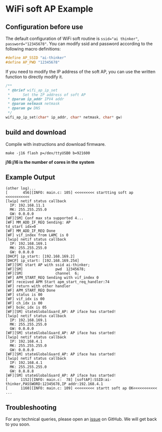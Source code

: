 # WiFi soft AP Example
## Configuration before use
The default configuration of WiFi soft routine is `ssid="ai thinker"`, `password="12345678"`.
You can modify ssid and password according to the following macro definitions:
```c
#define AP_SSID "ai-thinker"
#define AP_PWD "12345678"
```
If you need to modify the IP address of the soft AP, you can use the written function to directly modify it.
```c
/**
 * @brief wifi_ap_ip_set
 *      Set the IP address of soft AP
 * @param ip_addr IPV4 addr
 * @param netmask netmask
 * @param gw DNS
 */
wifi_ap_ip_set(char* ip_addr, char* netmask, char* gw)
```
## build and download
Compile with instructions and download firmware.
```shell
make -j16 flash p=/dev/ttyUSB0 b=921600
```
**j16:j16 is the number of cores in the system**

## Example Output
```shell
(other log)...
[       456][INFO: main.c: 105] <<<<<<<<< startting soft ap <<<<<<<<<<<
[lwip] netif status callback
  IP: 192.168.11.1
  MK: 255.255.255.0
  GW: 0.0.0.0
[WF][SM] Conf max sta supported 4...
[WF] MM_ADD_IF_REQ Sending: AP
td_start idx=0
[WF] MM_ADD_IF_REQ Done
[WF] vif_index from LAMC is 0
[lwip] netif status callback
  IP: 192.168.169.1
  MK: 255.255.255.0
  GW: 0.0.0.0
[DHCP] ip_start: [192.168.169.2]
[DHCP] ip_start: [192.168.169.254]
[WF][SM] start AP with ssid ai-thinker;
[WF][SM]               pwd  12345678;
[WF][SM]               channel  6;
[WF] APM_START_REQ Sending with vif_index 0
[WF] received APM Start apm_start_req_handler:74
[WF] return with other handler
[WF] APM_START_REQ Done
[WF] status is 00
[WF] vif_idx is 00
[WF] ch_idx is 00
[WF] bcmc_idx is 05
[WF][SM] stateGlobalGuard_AP: AP iface has started!
[lwip] netif status callback
  IP: 192.168.169.1
  MK: 255.255.255.0
  GW: 0.0.0.0
[WF][SM] stateGlobalGuard_AP: AP iface has started!
[lwip] netif status callback
  IP: 192.168.4.1
  MK: 255.255.255.0
  GW: 0.0.0.0
[WF][SM] stateGlobalGuard_AP: AP iface has started!
[lwip] netif status callback
  IP: 192.168.4.1
  MK: 255.255.255.0
  GW: 8.8.8.8
[WF][SM] stateGlobalGuard_AP: AP iface has started!
[      1152][INFO: main.c:  78] [softAP]:SSID:ai-thinker,PASSWORD:12345678,IP addr:192.168.4.1
[      1160][INFO: main.c: 109] <<<<<<<<< startt soft ap OK<<<<<<<<<<<
...
```
## Troubleshooting

For any technical queries, please open an [issue](https://github.com/Ai-Thinker-Open/Ai-Thinker-WB2/issues) on GitHub. We will get back to you soon.